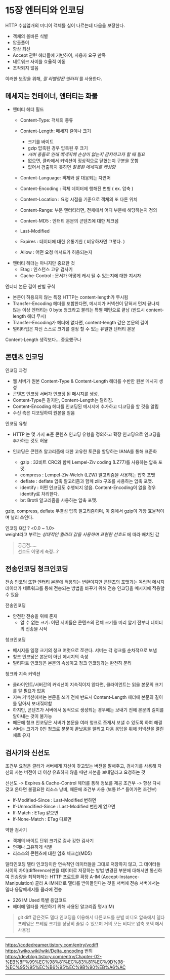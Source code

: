 # 15장 엔터티와 인코딩

HTTP 수십업개의 미디어 객체를 실어 나르는데 다음을 보장한다.   
- 객체의 올바른 식별
- 압출풀이
- 항상 최신
- Accept 관련 헤더들에 기반하여, 사용자 요구 만족
- 네트워크 사이를 효율적 이동
- 조작되지 않음 

이러한 보장을 위해, _잘 라벨링된 엔터티_ 를 사용한다.  

## 메세지는 컨테이너, 엔터티는 화물 

- 엔터티 헤더 필드
  - Content-Type: 객체의 종류

  - Content-Length: 메세지 길이나 크기
    - 크기를 바이트
    - gzip 압축된 경우 압축된 후 크기
    - _서버 충돌로 인해 메세지에 손상이 없는지 감지하고자 할 때 필요_
    - 없으면, 클라에서 커넥션이 정상적으로 닫혔는지 구분을 못함
    - 없어서 검출하지 못하면 _잘못된 메세지를 캐싱함_

  - Content-Language: 객체와 잘 대응되는 자연어
  - Content-Encoding : 객체 데이터에 행해진 변형 ( ex. 압축 )
  - Content-Location : 요청 시점을 기준으로 객체의 또 다른 위치
  - Content-Range: 부분 엔터티라면, 전체에서 어디 부분에 해당하는지 정의
  - Content-MD5 : 엔터티 본문의 콘텐츠에 대한 체크섬
  - Last-Modified
  - Expires : 데이터에 대한 유통기한 ( 비유하자면 그렇다. )
  - Allow : 어떤 요청 메서드가 허용되는지
- 엔터티 헤더는 아니지만 중요한 것
  - Etag : 인스턴스 고유 검사기
  - Cache-Control : 문서가 어떻게 캐시 될 수 있는지에 대한 지시자

엔터티 본문 길이 판별 규칙
- 본문이 허용되지 않는 특정 HTTP는 content-length가 무시됨
- Transfer-Encoding 헤더를 포함한다면, 메시지가 커넥션이 닫혀서 먼저 끝나지 않는 이상 엔터티는 0 byte 청크라고 불리는 특별 패턴으로 끝남 (반드시 content-length 헤더 무시)
- Transfer-Encoding가 헤더에 없다면, content-length 값은 본문의 길이
- 멀티타입은 자신 스스로 크기를 결정 할 수 있는 유일한 텐터티 본문


Content-Length 생각보다... 중요했구나


## 콘텐츠 인코딩

인코딩 과정 
- 웹 서버가 원본 Content-Type & Content-Length 헤더를 수반한 원본 메시지 생성
- 콘텐츠 인코딩 서버가 인코딩 된 메시지를 생성. 
- Content-Type은 같지만, Content-Length는 달라짐. 
- Content-Encoding 헤더를 인코딩된 메시지에 추가하고 디코딩을 할 것을 알림
- 수신 측은 디코딩하여 원본을 얻음

인코딩 유형
- HTTP 는 몇 가지 표준 콘텐츠 인코딩 유형을 정의하고 확장 인코딩으로 인코딩을 추가하는 것도 허용
- 인코딩은 콘텐츠 알고리즘에 대한 고유한 토큰을 할당하는 IANA를 통해 표준화

  - gzip : 32비트 CRC와 함께 Lempel-Ziv coding (LZ77)를 사용하는 압축 포맷.
  - compress : Lempel-Ziv-Welch (LZW) 알고리즘을 사용하는 압축 포맷
  - deflate : deflate 압축 알고리즘과 함께 zlib 구조를 사용하는 압축 포맷.
  - identify : 어떤 인코딩도 수행되지 않음. Content-Encoding이 없을 경우 identify로 처리한다.
  - br: Brotli 알고리즘을 사용하는 압축 포맷.

gzip, compress, deflate 무결성 압축 알고리즘이며, 이 중에서 gzip이 가장 효율적이며 널리 쓰인다.

인코딩 Q값 ? <0.0 ~ 1.0>  
weight라고 부르는 _상대적인 퀄리티 값을 사용하여 표현한 선호도_ 에 따라 배치된 값
> 궁금점.....   
> 선호도 어떻게 측정...?

## 전송인코딩 청크인코딩
전송 인코딩 또한 엔터티 본문에 적용되는 변환이지만 콘텐츠의 포맷과는 독립적
메시지 데이터가 네트워크를 통해 전송되는 방법을 바꾸기 위해 전송 인코딩을 메시지에 적용할 수 있음

전송인코딩
- 안전한 전송을 위해 존재
  - 알 수 없는 크기: 어떤 서버들은 콘텐츠의 전체 크기를 미리 알기 전부터 데이터의 전송을 시작
  


청크인코딩
- 메시지를 일정 크기의 청크 여럿으로 쪼갠다. 서버는 각 청크를 순차적으로 보냄
- 청크 인코딩은 본문이 아닌 메시지의 속성
- 멀티파트 인코딩은 본문의 속성이고 청크 인코딩과는 완전히 분리

청크와 지속 커넥션
- 클라이언트/서버간의 커넥션이 지속적이지 않다면, 클라이언트는 읽을 본문의 크기를 알 필요가 없음
- 지속 커넥션에서는 본문을 쓰기 전에 반드시 Content-Length 헤더에 본문의 길이를 담아서 보내줘야함
- 하지만, 콘텐츠가 서버에서 동적으로 생성되는 경우에는 보내기 전에 본문의 길이를 알아내는 것이 불가능
- 때문에 청크 인코딩은 서버가 본문을 여러 청크로 쪼개서 보낼 수 있도록 하여 해결
- 서버는 크기가 0인 청크로 분문이 끝났음을 알리고 다음 응답을 위해 커넥션을 열린 채로 유지


## 검사기와 신선도
조건부 요청은 클라가 서버에게 자신이 갖고있는 버전을 말해주고, 검사기를 사용해 자신의 사본 버전이 더 이상 유효하지 않을 때만 사본을 보내달라고 요청하는 것


신선도 -> Expires & Cache-Control 헤더를 통해 정보를 제공
조건부 -> 항상 다시 갖고 온다면 불필요한 리소스 낭비, 때문에 조건부 사용 (보통 If-* 들어가면 조건부)
  - If-Modified-Since : Last-Modified 변하면
  - If-Unmodified-Since : Last-Modified 변한게 없으면
  - If-Match : ETag 같으면
  - If-None-Match : ETag 다르면

약한 검사기
  - 객체의 바이트 단위 크기로 검사
강한 검사기
  - 언제나 고유하게 식별
  - 리소스의 콘텐츠에 대한 암호 체크섬(MD5)

델타인코딩
델타 인코딩이란 연속적인 데이터들을 그대로 저장하지 않고, 그 데이터들 사이의 차이(difference)만을 데이터로 저장하는 방법
변경된 부분에 대해서만 통신하여 전송량을 최적화하는 HTTP 프로토콜 확장 
A-IM (Accept-Instance-Manipulation)
클라 A-IM헤더로 델타를 받아들인다는 것을 서버에 전송
서버에서는 델타 응답메세지를 클라에 전송
  - 226 IM Used 특별 응답코드 
  - 헤더에 델타를 계산하기 위해 사용된 알고리즘 명시(IM)

> git diff 같은것도 델타 인코딩을 이용해서 다른코드를 분별
> 비디오 압축에서 델타 프레임은 프레임 크기를 상당히 줄일 수 있으며 거의 ​​모든 비디오 압축 코덱 에서 사용됩


----- 

https://codedreamer.tistory.com/entry/vcdiff
https://wiko.wiki/wiki/Delta_encoding
번외 
https://devblog.tistory.com/entry/Chapter-02-%EB%8F%99%EC%98%81%EC%83%81%EC%9D%98-%EC%95%95%EC%B6%95%EC%9B%90%EB%A6%AC





----




